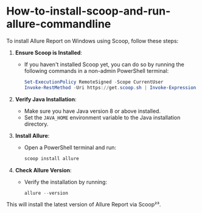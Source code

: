 # How-to-install-scoop-and-run-allure-commandline


To install Allure Report on Windows using Scoop, follow these steps:

1. **Ensure Scoop is Installed**:
   - If you haven't installed Scoop yet, you can do so by running the following commands in a non-admin PowerShell terminal:
     ```powershell
     Set-ExecutionPolicy RemoteSigned -Scope CurrentUser
     Invoke-RestMethod -Uri https://get.scoop.sh | Invoke-Expression
     ```

2. **Verify Java Installation**:
   - Make sure you have Java version 8 or above installed.
   - Set the `JAVA_HOME` environment variable to the Java installation directory.

3. **Install Allure**:
   - Open a PowerShell terminal and run:
     ```powershell
     scoop install allure
     ```

4. **Check Allure Version**:
   - Verify the installation by running:
     ```powershell
     allure --version
     ```

This will install the latest version of Allure Report via Scoop²³.
